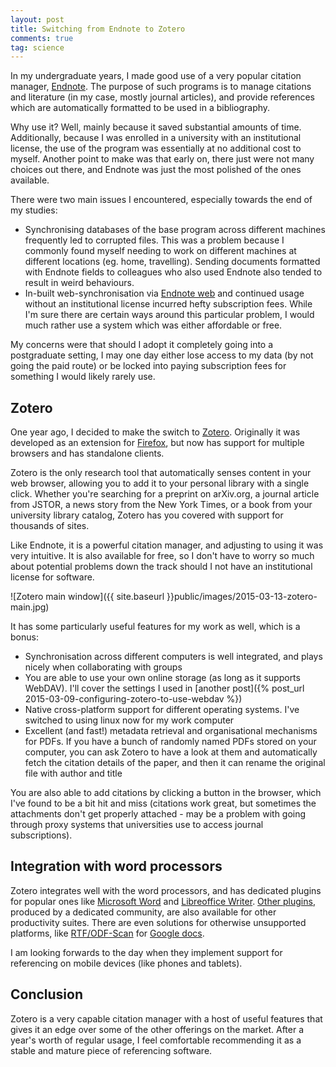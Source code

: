 ```yaml
---
layout: post
title: Switching from Endnote to Zotero
comments: true
tag: science
---
```


In my undergraduate years, I made good use of a very popular citation manager, [Endnote](http://endnote.com/). The purpose of such programs is to manage citations and literature (in my case, mostly journal articles), and provide references which are automatically formatted to be used in a bibliography. 

Why use it? Well, mainly because it saved substantial amounts of time. Additionally, because I was enrolled in a university with an institutional license, the use of the program was essentially at no additional cost to myself. Another point to make was that early on, there just were not many choices out there, and Endnote was just the most polished of the ones available. 

There were two main issues I encountered, especially towards the end of my studies: 

<!--break-->

- Synchronising databases of the base program across different machines frequently led to corrupted files. This was a problem because I commonly found myself needing to work on different machines at different locations (eg. home, travelling). Sending documents formatted with Endnote fields to colleagues who also used Endnote also tended to result in weird behaviours. 
- In-built web-synchronisation via [Endnote web](https://www.myendnoteweb.com/) and continued usage without an institutional license incurred hefty subscription fees. While I'm sure there are certain ways around this particular problem, I would much rather use a system which was either affordable or free.

My concerns were that should I adopt it completely going into a postgraduate setting, I may one day either lose access to my data (by not going the paid route) or be locked into paying subscription fees for something I would likely rarely use.

## Zotero

One year ago, I decided to make the switch to [Zotero](https://www.zotero.org/). Originally it was developed as an extension for [Firefox](https://www.mozilla.org/en-US/firefox/desktop/), but now has support for multiple browsers and has standalone clients. 

<div class="message">
  Zotero is the only research tool that automatically senses content in your web browser, allowing you to add it to your personal library with a single click. Whether you're searching for a preprint on arXiv.org, a journal article from JSTOR, a news story from the New York Times, or a book from your university library catalog, Zotero has you covered with support for thousands of sites.
</div>

Like Endnote, it is a powerful citation manager, and adjusting to using it was very intuitive. It is also available for free, so I don't have to worry so much about potential problems down the track should I not have an institutional license for software. 

![Zotero main window]({{ site.baseurl }}public/images/2015-03-13-zotero-main.jpg)

It has some particularly useful features for my work as well, which is a bonus:

- Synchronisation across different computers is well integrated, and plays nicely when collaborating with groups
- You are able to use your own online storage (as long as it supports WebDAV). I'll cover the settings I used in [another post]({% post_url 2015-03-09-configuring-zotero-to-use-webdav %})
- Native cross-platform support for different operating systems. I've switched to using linux now for my work computer
- Excellent (and fast!) metadata retrieval and organisational mechanisms for PDFs. If you have a bunch of randomly named PDFs stored on your computer, you can ask Zotero to have a look at them and automatically fetch the citation details of the paper, and then it can rename the original file with author and title

You are also able to add citations by clicking a button in the browser, which I've found to be a bit hit and miss (citations work great, but sometimes the attachments don't get properly attached - may be a problem with going through proxy systems that universities use to access journal subscriptions). 

## Integration with word processors

Zotero integrates well with the word processors, and has dedicated plugins for popular ones like [Microsoft Word](https://products.office.com/en-us/word) and [Libreoffice Writer](http://www.libreoffice.org/discover/writer/). [Other plugins](https://www.zotero.org/support/plugins), produced by a dedicated community, are also available for other productivity suites. There are even solutions for otherwise unsupported platforms, like [RTF/ODF-Scan](http://zotero-odf-scan.github.io/zotero-odf-scan) for [Google docs](http://docs.google.com).

I am looking forwards to the day when they implement support for referencing on mobile devices (like phones and tablets). 

## Conclusion

Zotero is a very capable citation manager with a host of useful features that gives it an edge over some of the other offerings on the market. After a year's worth of regular usage, I feel comfortable recommending it as a stable and mature piece of referencing software. 